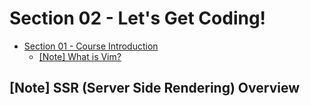 # Section 02 - Let's Get Coding!

- [Section 01 - Course Introduction](#section-01---course-introduction)
  - [[Note] What is Vim?](#note-what-is-vim)

## [Note] SSR (Server Side Rendering) Overview